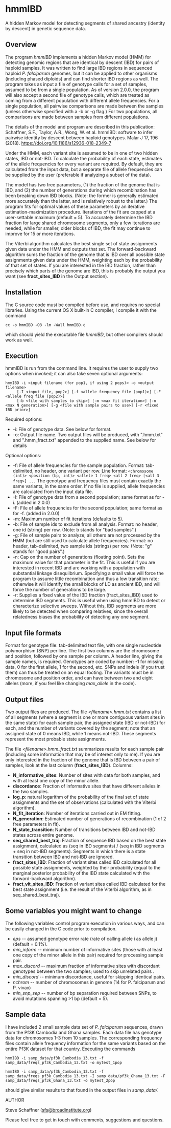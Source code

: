 # hmmIBD
A hidden Markov model for detecting segments of shared ancestry (identity by descent) in genetic sequence data.

## Overview

The program *hmmIBD* implements a hidden Markov model (HMM) for detecting genomic regions that are identical by descent (IBD) for pairs of haploid samples. It was written to find large IBD regions in sequenced haploid *P. falciparum* genomes, but it can be applied to other organisms (including phased diploids) and can find shorter IBD regions as well. The program takes as input a file of genotype calls for a set of samples, assumed to be from a single population. As of version 2.0.0, the program will also accept a second file of genotype calls, which are treated as coming from a different population with different allele frequencies. For a single population, all pairwise comparisons are made between the samples (unless otherwise specified with a -b or -g flag.) For two populations, all comparisons are made between samples from different populations. 

The details of the model and program are described in this publication: Schaffner, S.F., Taylor, A.R., Wong, W. et al. hmmIBD: software to infer pairwise identity by descent between haploid genotypes. Malar J 17, 196 (2018). https://doi.org/10.1186/s12936-018-2349-7

Under the HMM, each variant site is assumed to be in one of two hidden states, IBD or not-IBD.  To calculate the probability of each state, estimates of the allele frequencies for every variant are required.  By default, they are calculated from the input data, but a separate file of allele frequencies can be supplied by the user (preferable if analyzing a subset of the data).

The model has two free parameters, (1) the fraction of the genome that is IBD, and (2) the number of generations during which recombination has been breaking down IBD blocks. (Note: the former is generally estimated more accurately than the latter, and is relatively robust to the latter.) The program fits for optimal values of these parameters by an iterative estimation-maximization procedure. Iterations of the fit are capped at a user-settable maximum (default = 5). To accurately determine the IBD fraction for large shared chromosome segments, only a few iterations are needed, while for smaller, older blocks of IBD, the fit may continue to improve for 15 or more iterations.

The Viterbi algorithm calculates the best single set of state assignments given data under the HMM and outputs that set. The forward-backward algorithm sums the fraction of the genome that is IBD over all possible state assignments given data under the HMM, weighting each by the probability of that set of states. If you are interested in the IBD fraction, rather than precisely which parts of the genome are IBD, this is probably the output you want (see **fract_sites_IBD** in the Output section).

## Installation

The C source code must be compiled before use, and requires no special libraries. Using the current OS X built-in C compiler, I compile it with the command

```
cc -o hmmIBD -O3 -lm -Wall hmmIBD.c
```

which should yield the executable file *hmmIBD*, but other compilers should work as well.

## Execution

hmmIBD is run from the command line. It requires the user to supply two options when invoked; it can also take seven optional arguments:

```
hmmIBD -i <input filename (for pop1, if using 2 pops)> -o <output filename> 
     [-I <input file, pop2>] [-f <allele frequency file (pop1)>] [-F <allele freq file (pop2)>]
     [-b <file with samples to skip>] [-m <max fit iteration>] [-n <max N generation>] [-g <file with sample pairs to use>] [-r <fixed IBD prior>]
```
Required options:
- -i: File of genotype data. See below for format.
- -o: Output file name. Two output files will be produced, with ".hmm.txt" 
      and ".hmm_fract.txt" appended to the supplied name. See below for details

Optional options:
- -f: File of allele frequencies for the sample population. Format: tab-delimited, no header, one variant per row. Line format: `<chromosome (int)> <position (bp, int)> <allele 1 freq> <all 2 freq> [<all 3 freq>] ...` The genotype and frequency files must contain exactly the same variants, in the same order. If no file is supplied, allele frequencies are calculated from the input data file.
- -I: File of genotype data from a second population; same format as for -i. (added in 2.0.0)
- -F: File of allele frequencies for the second population; same format as for -f. (added in 2.0.0)
- -m: Maximum number of fit iterations (defaults to 5).
- -b: File of sample ids to exclude from all analysis. Format: no header, one id (string) per row. (Note: b stands for "bad samples".)
- -g: File of sample pairs to analyze; all others are not processed by the HMM 	(but are still used to calculate allele frequencies). Format: no header,	tab-delimited, two sample ids (strings) per row. (Note: "g" stands for 	"good pairs".)
- -n: Cap on the number of generations (floating point). Sets the maximum value for that parameter in the fit. This is useful if you are interested in recent IBD and are working with a population with substantial linkage disequilbrium. Specifying a small value will force the program to assume little recombination and thus a low transition rate; otherwise it will identify the small blocks of LD as ancient IBD, and will force the number of generations to be large.
- -r: Supplies a fixed value of the IBD fraction (fract_sites_IBD) used to determine IBD segments. This is useful when using hmmIBD to detect or characterize selective sweeps. Without this, IBD segments are more likely to be detected when comparing relatives, since the overall relatedness biases the probability of detecting any one segment.  

## Input file formats

Format for genotype file: tab-delimited text file, with one single nucleotide polymorphism (SNP) per line. The first two columns are the chromosome and position, followed by one sample per column. A header line, giving the sample names, is required. Genotypes are coded by number: -1 for missing data, 0 for the first allele, 1 for the second, etc. SNPs and indels (if you trust them) can thus be treated on an equal footing. The variants must be in chromosome and position order, and can have between two and eight alleles (more, if you feel like changing *max_allele* in the code).

## Output files

Two output files are produced. The file *\<filename\>.hmm.txt* contains a list of all segments (where a segment is one or more contiguous variant sites in the same state) for each sample pair, the assigned state (IBD or not-IBD) for each, and the number of variants covered by the segment; note that an assigned state of 0 means IBD, while 1 means not-IBD. These segments represent the most probable state assignments.

The file *\<filename\>.hmm_fract.txt* summarizes results for each sample pair (including some information that may be of interest only to me). If you are only interested in the fraction of the genome that is IBD between a pair of samples, look at the last column (**fract_sites_IBD**). Columns:

- **N_informative_sites**: Number of sites with data for both samples, and with at least one copy of the minor allele.
- **discordance**: Fraction of informative sites that have different alleles in the two samples.
- **log_p**: natural logarithm of the probability of the final set of state assignments and the set of observations (calculated with the Viterbi algorithm).
- **N_fit_iteration**: Number of iterations carried out in EM fitting. 
- **N_generation**: Estimated number of generations of recombination (1 of 2 free parameters in fit).
- **N_state_transition**: Number of transitions between IBD and not-IBD states across entire genome.
- **seq_shared_best_traj**: Fraction of sequence IBD based on the best state assignment, calculated as (seq in IBD segments) / (seq in IBD segments + seq in not-IBD segments). Segments in which there is a state transition between IBD and not-IBD are ignored. 
- **fract_sites_IBD**: Fraction of variant sites called IBD calculated for all possible state assignments, weighted by their probability (equal to the marginal posterior probability of the IBD state calculated with the forward-backward algorithm).
- **fract_vit_sites_IBD**: Fraction of variant sites called IBD calculated for the best state assignment (i.e. the result of the Viterbi algorithm, as in seq_shared_best_traj).


## Some variables you might want to change

The following variables control program execution in various ways, and can be easily changed in the C code prior to compilation. 

- *eps* -- assumed genotype error rate (rate of calling allele i as allele j) (default = 0.1%).
- *min_inform* -- minimum number of informative sites (those with at least one copy of the minor allele in this pair) required for processing sample pair.
- *max_discord* -- maximum fraction of informative sites with discordant genotypes between the two samples; used to skip unrelated pairs .
- *min_discord* -- minimum discordance, useful for skipping identical pairs.
- *nchrom* -- number of chromosomes in genome (14 for P. falciparum and P. vivax)
- *min_snp_sep* -- number of bp separation required between SNPs, to avoid mutations spanning >1 bp (default = 5).

## Sample data

I have included 2 small sample data set of *P. falciparum* sequences, drawn from the Pf3K Cambodia and Ghana samples. Each data file has genotype data for chromosomes 1-3 from 10 samples. The corresponding frequency files contain allele frequency information for the same variants based on the entire Pf3K dataset for that country. Executing the commands 

```
hmmIBD -i samp_data/pf3k_Cambodia_13.txt -f samp_data/freqs_pf3k_Cambodia_13.txt -o mytest_1pop
```

```
hmmIBD -i samp_data/pf3k_Cambodia_13.txt -f samp_data/freqs_pf3k_Cambodia_13.txt -I samp_data/pf3k_Ghana_13.txt -F samp_data/freqs_pf3k_Ghana_13.txt -o mytest_2pop
```

should give similar results to that found in the output files in *samp_data/*.

AUTHOR

Steve Schaffner (sfs@broadinstitute.org)

Please feel free to get in touch with comments, suggestions and questions. 
